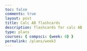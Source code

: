 ```yaml
---
toc: false
comments: true
layout: post
title: Calc AB flashcards
description: flashcards for calc AB
type: plans
courses: { compsci: {week: 0} }
permalink: /plans/week3
---
```


<html lang="en">
<head>
    <meta charset="UTF-8">
    <meta name="viewport" content="width=device-width, initial-scale=1.0">
    <title>Flashcards</title>
    <style>
        body {
            font-family: Arial, sans-serif;
            display: flex;
            justify-content: center;
            align-items: center;
            height: 100vh;
            margin: 0;
        }

        .flashcard {
            border: 1px solid #ccc;
            border-radius: 8px;
            padding: 20px;
            margin: 10px;
            text-align: center;
            max-width: 300px;
            background-color: #fff;
            box-shadow: 0 0 10px rgba(0, 0, 0, 0.1);
        }

        .flashcard h2 {
            color: #333;
        }
    </style>
</head>
<body>

    <div class="flashcard">
        <h2>Question 1</h2>
        <p>What is the derivative of sin(x)?</p>
        <button onclick="showAnswer(this)">Show Answer</button>
        <p style="display:none;"><strong>Answer:</strong> cos(x)dx</p>
    </div>

    <div class="flashcard">
        <h2>Question 2</h2>
        <p>what is the derivative of sin(u)?</p>
        <button onclick="showAnswer(this)">Show Answer</button>
        <p style="display:none;"><strong>Answer:</strong> cos(u)du/dx</p>
    </div>

    <!-- Add more flashcards as needed -->

    <script>
        function showAnswer(button) {
            var answer = button.nextElementSibling;
            answer.style.display = (answer.style.display === 'none' || answer.style.display === '') ? 'block' : 'none';
        }
    </script>

</body>
</html>
